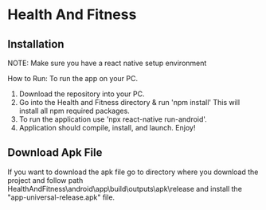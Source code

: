 # Health And Fitness



## Installation
NOTE: Make sure you have a react native setup environment

How to Run:
              To run the app on your PC.
1.	Download the repository into your PC.
2.	Go into the Health and Fitness directory & run 'npm install' This will install all npm required packages.
3.	To run the application use 'npx react-native run-android'.
4.	Application should compile, install, and launch.
Enjoy!


## Download Apk File

If you want to download the apk file  go to directory where you download the project and follow 
path HealthAndFitness\android\app\build\outputs\apk\release and install the "app-universal-release.apk" file.
